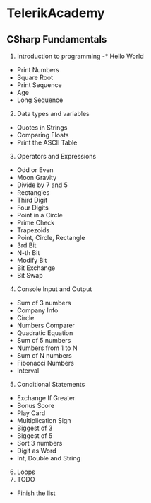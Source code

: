 # TelerikAcademy
## CSharp Fundamentals
1. Introduction to programming
-* Hello World
* Print Numbers
* Square Root
* Print Sequence
* Age
* Long Sequence
2. Data types and variables
* Quotes in Strings
* Comparing Floats
* Print the ASCII Table
3. Operators and Expressions
* Odd or Even
* Moon Gravity
* Divide by 7 and 5
* Rectangles
* Third Digit
* Four Digits
* Point in a Circle
* Prime Check
* Trapezoids
* Point, Circle, Rectangle
* 3rd Bit
* N-th Bit
* Modify Bit
* Bit Exchange
* Bit Swap
4. Console Input and Output
* Sum of 3 numbers
* Company Info
* Circle
* Numbers Comparer
* Quadratic Equation
* Sum of 5 numbers
* Numbers from 1 to N
* Sum of N numbers
* Fibonacci Numbers
* Interval
5. Conditional Statements
* Exchange If Greater
* Bonus Score
* Play Card
* Multiplication Sign
* Biggest of 3
* Biggest of 5
* Sort 3 numbers
* Digit as Word
* Int, Double and String
6. Loops
7. TODO
* Finish the list